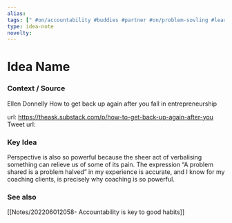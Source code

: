 ```yaml
---
alias: 
tags: [" #on/accountability #buddies #partner #on/problem-sovling #learning  "]
type: idea-note
novelty: 
---
```

# Idea Name

### Context / Source
Ellen Donnelly
How to get back up again after you fall in entrepreneurship

url: https://theask.substack.com/p/how-to-get-back-up-again-after-you
Tweet url: 

### Key Idea

Perspective is also so powerful because the sheer act of verbalising something can relieve us of some of its pain. The expression “A problem shared is a problem halved” in my experience is accurate, and I know for my coaching clients, is precisely why coaching is so powerful.

### See also
[[Notes/202206012058- Accountability is key to good habits]]